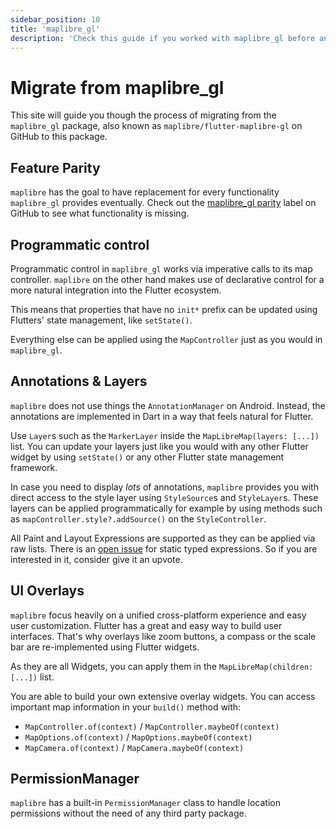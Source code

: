 ```yaml
---
sidebar_position: 10
title: 'maplibre_gl'
description: 'Check this guide if you worked with maplibre_gl before and want to migrate to maplibre.'
---
```


# Migrate from maplibre_gl

This site will guide you though the process of migrating from the `maplibre_gl`
package, also known as `maplibre/flutter-maplibre-gl` on GitHub to this package.

## Feature Parity

`maplibre` has the goal to have replacement for every
functionality `maplibre_gl` provides eventually. Check out
the [maplibre_gl parity](https://github.com/josxha/flutter-maplibre/labels/maplibre_gl%20parity)
label on GitHub to see what functionality is missing.

## Programmatic control

Programmatic control in `maplibre_gl` works via imperative calls to its
map controller. `maplibre` on the other hand makes use of declarative control
for a more natural integration into the Flutter ecosystem.

This means that properties that have no `init*` prefix can be updated using
Flutters' state management, like `setState()`.

Everything else can be applied using the `MapController` just as you would
in `maplibre_gl`.

## Annotations & Layers

`maplibre` does not use things the `AnnotationManager` on Android. Instead, the
annotations are implemented in Dart in a way that feels natural for Flutter.

Use `Layer`s such as the `MarkerLayer` inside the `MapLibreMap(layers: [...])`
list. You can update your layers just like you would with any other Flutter
widget by using `setState()` or any other Flutter state management framework.

In case you need to display *lots* of annotations, `maplibre` provides you with
direct access to the style layer using `StyleSource`s and `StyleLayer`s. These
layers can be applied programmatically for example by using
methods such as `mapController.style?.addSource()` on the `StyleController`.

All Paint and Layout Expressions are supported as they can be applied via raw
lists. There is
an [open issue](https://github.com/josxha/flutter-maplibre/issues/72) for static
typed expressions. So if you are interested in it, consider give it an upvote.

## UI Overlays

`maplibre` focus heavily on a unified cross-platform experience and easy user
customization. Flutter has a great and easy way to build user interfaces. That's
why overlays like zoom buttons, a compass or the scale bar are re-implemented
using Flutter widgets.

As they are all Widgets, you can apply them in
the `MapLibreMap(children: [...])` list.

You are able to build your own extensive overlay widgets. You can access
important map information in your `build()` method with:

- `MapController.of(context)` / `MapController.maybeOf(context)`
- `MapOptions.of(context)` / `MapOptions.maybeOf(context)`
- `MapCamera.of(context)` / `MapCamera.maybeOf(context)`

## PermissionManager

`maplibre` has a built-in `PermissionManager` class to handle location
permissions without the need of any third party package.